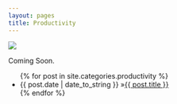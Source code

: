 ```yaml
---
layout: pages
title: Productivity
---
```


<img class="category" src="http://www.stevencombs.com/images/design/productivity.svg" />

Coming Soon.

<ul id="blog-posts" class="posts">
{% for post in site.categories.productivity %}
    <li><span>{{ post.date | date_to_string }} &raquo;</span><a href="{{ post.url }}">{{ post.title }}</a></li>
{% endfor %}
</ul>
